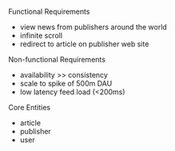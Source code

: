Functional Requirements
- view news from publishers around the world
- infinite scroll
- redirect to article on publisher web site

Non-functional Requirements
- availability >> consistency
- scale to spike of 500m DAU
- low latency feed load (<200ms)

Core Entities
- article
- publisher
- user
